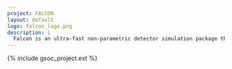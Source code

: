 ```yaml
---
project: FALCON
layout: default
logo: falcon_logo.png
description: |
  Falcon is an ultra-fast non-parametric detector simulation package that automatically abstracts detector response, usually done by hand in fast-simulators used by particle physics experiments.
---
```


{% include gsoc_project.ext %}
